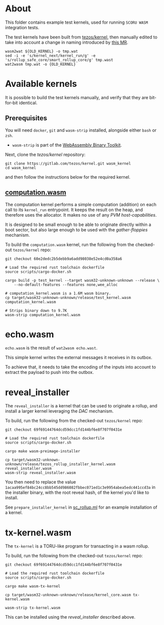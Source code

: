 # About
This folder contains example test kernels, used for running `SCORU WASM` integration tests.

The test kernels have been built from [tezos/kernel](https://gitlab.com/trili/kernel.git), then manually edited to take into account a change in naming introduced by [this MR](https://gitlab.com/tezos/tezos/-/merge_requests/6914).

```terminal
wasm2wat ${OLD_KERNEL} -o tmp.wat
sed -i -e 's/kernel_next/kernel_run/g' -e 's/rollup_safe_core/smart_rollup_core/g' tmp.wast
wat2wasm tmp.wat -o {OLD_KERNEL}
```

# Available kernels
It is possible to build the test kernels manually, and verify that they are bit-for-bit identical.

## Prerequisites
You will need `docker`, `git` and `wasm-strip` installed, alongside either `bash` or `zsh`.
- `wasm-strip` is part of the [WebAssembly Binary Toolkit](https://github.com/WebAssembly/wabt).

Next, clone the *tezos/kernel* repository:
``` shell
git clone https://gitlab.com/tezos/kernel.git wasm_kernel
cd wasm_kernel
```
and then follow the instructions below for the required kernel.

## [computation.wasm](./computation.wasm)
The computation kernel performs a simple computation (addition) on each call to its `kernel_run` entrypoint.
It keeps the result on the heap, and therefore uses the allocator. It makes no use of any *PVM host-capabilities*.

It is designed to be small enough to be able to originate directly within a boot sector, but also large enough to be
used with the *gather-floppies* mechanism.

To build the `computation.wasm` kernel, run the following from the checked-out `tezos/kernel` repo:
``` shell
git checkout 60e2dedc2b5debb9a6add98038e52e4cd0a358a6

# Load the required rust toolchain dockerfile
source scripts/cargo-docker.sh

cargo build -p test_kernel --target wasm32-unknown-unknown --release \
    --no-default-features --features none,wee_alloc

# computation_kernel.wasm is a 1.6M wasm binary.
cp target/wasm32-unknown-unknown/release/test_kernel.wasm computation_kernel.wasm

# Strips binary down to 9.7K
wasm-strip computation_kernel.wasm
```
# echo.wasm

`echo.wasm` is the result of `wat2wasm echo.wast`.

This simple kernel writes the external messages it receives in its outbox.

To achieve that, it needs to take the encoding of the inputs into
account to extract the payload to push into the outbox.

# reveal_installer

The `reveal_installer` is a kernel that can be used to originate a rollup, and install a larger kernel leveraging the *DAC* mechanism.

To build, run the following from the checked-out `tezos/kernel` repo:
```shell
git checkout 69f69144764dcd59dcc1fd144bf6e8f707f0431e

# Load the required rust toolchain dockerfile
source scripts/cargo-docker.sh

cargo make wasm-preimage-installer

cp target/wasm32-unknown-unknown/release/tezos_rollup_installer_kernel.wasm reveal_installer.wasm
wasm-strip reveal_installer.wasm
```

You then need to replace the value `1acaa995ef84bc24cc8bb545dd986082fbbec071ed1c3e9954abea5edc441ccd3a` in the installer binary, with the root reveal hash, of the kernel you'd like to install.

See `prepare_installer_kernel` in [sc_rollup.ml](../../../../../../tezt/tests/sc_rollup.ml) for an example installation of a kernel.

# tx-kernel.wasm
The `tx-kernel` is a TORU-like program for transacting in a wasm rollup.

To build, run the following from the checked-out `tezos/kernel` repo:
```shell
git checkout 69f69144764dcd59dcc1fd144bf6e8f707f0431e

# Load the required rust toolchain dockerfile
source scripts/cargo-docker.sh

cargo make wasm-tx-kernel

cp target/wasm32-unknown-unknown/release/kernel_core.wasm tx-kernel.wasm

wasm-strip tx-kernel.wasm
```

This can be installed using the *reveal_installer* described above.

